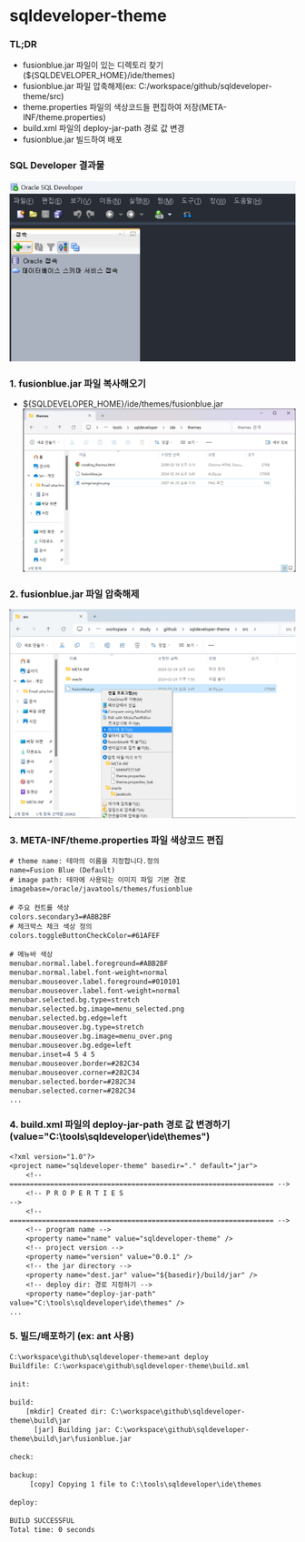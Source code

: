 # sqldeveloper-theme

### TL;DR
- fusionblue.jar 파일이 있는 디렉토리 찾기(${SQLDEVELOPER_HOME}/ide/themes)
- fusionblue.jar 파일 압축해제(ex: C:/workspace/github/sqldeveloper-theme/src)
- theme.properties 파일의 색상코드들 편집하여 저장(META-INF/theme.properties)
- build.xml 파일의 deploy-jar-path 경로 값 변경
- fusionblue.jar 빌드하여 배포

### SQL Developer 결과물
![결과물](./img/sqldeveloper.png)

### 1. fusionblue.jar 파일 복사해오기
- ${SQLDEVELOPER_HOME}/ide/themes/fusionblue.jar  
![img1](./img/fusionbluepath.png)

### 2. fusionblue.jar 파일 압축해제 
![img2](./img/unzip.png)

### 3. META-INF/theme.properties 파일 색상코드 편집
```
# theme name: 테마의 이름을 지정합니다.정의
name=Fusion Blue (Default)
# image path: 테마에 사용되는 이미지 파일 기본 경로
imagebase=/oracle/javatools/themes/fusionblue

# 주요 컨트롤 색상
colors.secondary3=#ABB2BF
# 체크박스 체크 색상 정의
colors.toggleButtonCheckColor=#61AFEF

# 메뉴바 색상
menubar.normal.label.foreground=#ABB2BF
menubar.normal.label.font-weight=normal
menubar.mouseover.label.foreground=#010101
menubar.mouseover.label.font-weight=normal
menubar.selected.bg.type=stretch
menubar.selected.bg.image=menu_selected.png
menubar.selected.bg.edge=left
menubar.mouseover.bg.type=stretch
menubar.mouseover.bg.image=menu_over.png
menubar.mouseover.bg.edge=left
menubar.inset=4 5 4 5
menubar.mouseover.border=#282C34
menubar.mouseover.corner=#282C34
menubar.selected.border=#282C34
menubar.selected.corner=#282C34
...
```

### 4. build.xml 파일의 deploy-jar-path 경로 값 변경하기(value="C:\tools\sqldeveloper\ide\themes")
```
<?xml version="1.0"?>
<project name="sqldeveloper-theme" basedir="." default="jar">
	<!-- ================================================================= -->
	<!-- P R O P E R T I E S                                               -->
	<!-- ================================================================= -->
	<!-- program name -->
	<property name="name" value="sqldeveloper-theme" />
	<!-- project version -->
	<property name="version" value="0.0.1" />
	<!-- the jar directory -->
	<property name="dest.jar" value="${basedir}/build/jar" />
	<!-- deploy dir: 경로 지정하기 -->
	<property name="deploy-jar-path" value="C:\tools\sqldeveloper\ide\themes" />
...
```
### 5. 빌드/배포하기 (ex: ant 사용)
```
C:\workspace\github\sqldeveloper-theme>ant deploy
Buildfile: C:\workspace\github\sqldeveloper-theme\build.xml

init:

build:
    [mkdir] Created dir: C:\workspace\github\sqldeveloper-theme\build\jar
      [jar] Building jar: C:\workspace\github\sqldeveloper-theme\build\jar\fusionblue.jar

check:

backup:
     [copy] Copying 1 file to C:\tools\sqldeveloper\ide\themes

deploy:

BUILD SUCCESSFUL
Total time: 0 seconds
```